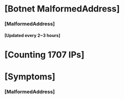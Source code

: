 # [Botnet MalformedAddress]
### [MalformedAddress]
#### [Updated every 2~3 hours]

# [Counting 1707 IPs]

# [Symptoms] 
###   [MalformedAddress]
